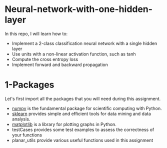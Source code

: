 # Neural-network-with-one-hidden-layer
In this repo, I will learn how to:

+ Implement a 2-class classification neural network with a single hidden layer
+ Use units with a non-linear activation function, such as tanh
+ Compute the cross entropy loss
+ Implement forward and backward propagation

# 1-Packages
Let's first import all the packages that you will need during this assignment.

+ [numpy](https://hub.coursera-notebooks.org/user/hbyfoqdzcnvtipsgmqsael/notebooks/Week%203/Planar%20data%20classification%20with%20one%20hidden%20layer/www.numpy.org) is the fundamental package for scientific computing with Python.
+ [sklearn](http://scikit-learn.org/stable/) provides simple and efficient tools for data mining and data analysis.
+ [matplotlib](http://matplotlib.org/) is a library for plotting graphs in Python.
+ testCases provides some test examples to assess the correctness of your functions
+ planar_utils provide various useful functions used in this assignment
